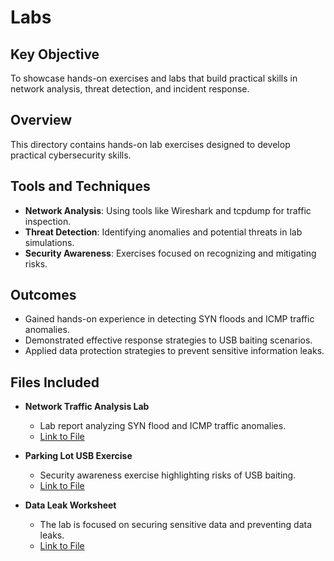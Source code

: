 # Labs

## Key Objective
To showcase hands-on exercises and labs that build practical skills in network analysis, threat detection, and incident response.

## Overview
This directory contains hands-on lab exercises designed to develop practical cybersecurity skills.

## Tools and Techniques
- **Network Analysis**: Using tools like Wireshark and tcpdump for traffic inspection.
- **Threat Detection**: Identifying anomalies and potential threats in lab simulations.
- **Security Awareness**: Exercises focused on recognizing and mitigating risks.

## Outcomes
- Gained hands-on experience in detecting SYN floods and ICMP traffic anomalies.
- Demonstrated effective response strategies to USB baiting scenarios.
- Applied data protection strategies to prevent sensitive information leaks.

## Files Included
- **Network Traffic Analysis Lab**  
  - Lab report analyzing SYN flood and ICMP traffic anomalies.  
  - [Link to File](https://github.com/JLSecOps/JLcyberfortress/blob/main/labs/Cybersecurity%20incident%20report%20network%20traffic%20analysis.md)

- **Parking Lot USB Exercise**  
  - Security awareness exercise highlighting risks of USB baiting.  
  - [Link to File](https://github.com/JLSecOps/JLcyberfortress/blob/main/labs/Parking%20lot%20USB%20exercise.md)

- **Data Leak Worksheet**  
  - The lab is focused on securing sensitive data and preventing data leaks.  
  - [Link to File](https://github.com/JLSecOps/JLcyberfortress/blob/main/incident-response/Data%20leak%20worksheet.md)
